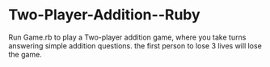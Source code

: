 # Two-Player-Addition--Ruby

Run Game.rb to play a Two-player addition game, where you take turns answering simple addition questions. the first person to lose 3 lives will lose the game.

